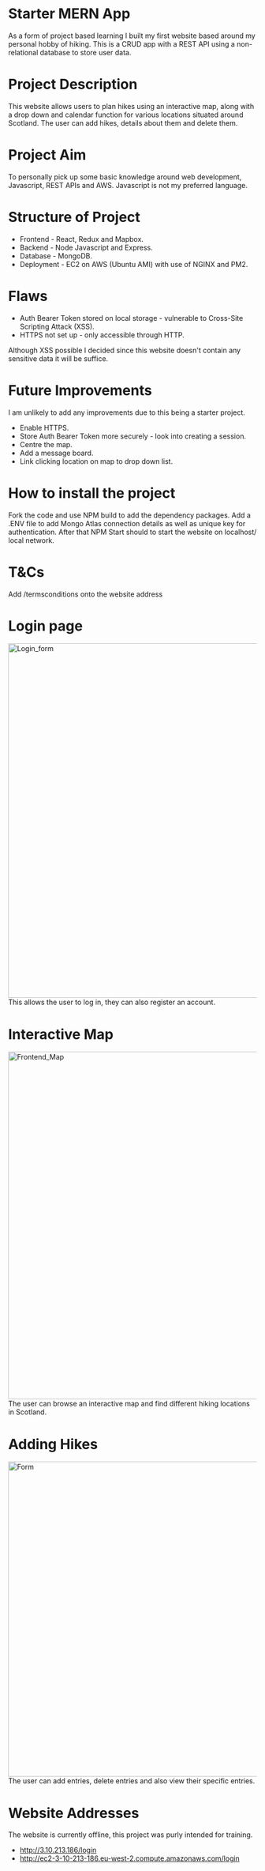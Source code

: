 # Starter MERN App
As a form of project based learning I built my first website based around my personal hobby of hiking. This is a CRUD app with a REST API using a non-relational database to store user data.

# Project Description
This website allows users to plan hikes using an interactive map, along with a drop down and calendar function for various locations situated around Scotland. The user can add hikes, details about them and delete them.

# Project Aim
To personally pick up some basic knowledge around web development, Javascript, REST APIs and AWS. Javascript is not my preferred language.

# Structure of Project
- Frontend - React, Redux and Mapbox.
- Backend - Node Javascript and Express.
- Database - MongoDB.
- Deployment - EC2 on AWS (Ubuntu AMI) with use of NGINX and PM2.

# Flaws
- Auth Bearer Token stored on local storage - vulnerable to Cross-Site Scripting Attack (XSS).
- HTTPS not set up - only accessible through HTTP.

Although XSS possible I decided since this website doesn't contain any sensitive data it will be suffice.

# Future Improvements
I am unlikely to add any improvements due to this being a starter project.

- Enable HTTPS.
- Store Auth Bearer Token more securely  - look into creating a session.
- Centre the map.
- Add a message board.
- Link clicking location on map to drop down list.

# How to install the project
Fork the code and use NPM build to add the dependency packages. Add a .ENV file to add Mongo Atlas connection details as well as unique key for authentication. After that NPM Start should to start the website on localhost/ local network.

# T&Cs
Add /termsconditions onto the website address

# Login page
<img width="718" alt="Login_form" src="https://user-images.githubusercontent.com/93584018/206758084-3769bf4d-128e-425b-8da6-cfd6b6817c77.png">
This allows the user to log in, they can also register an account.

# Interactive Map
<img width="704" alt="Frontend_Map" src="https://user-images.githubusercontent.com/93584018/206758297-3d00eb22-1c54-4508-983a-792918c5e5d9.png">
The user can browse an interactive map and find different hiking locations in Scotland.

# Adding Hikes
<img width="638" alt="Form" src="https://user-images.githubusercontent.com/93584018/206759182-19630c47-36e0-4555-9aab-538aab8c25e8.png">
The user can add entries, delete entries and also view their specific entries.


# Website Addresses
The website is currently offline, this project was purly intended for training.

- http://3.10.213.186/login
- http://ec2-3-10-213-186.eu-west-2.compute.amazonaws.com/login
